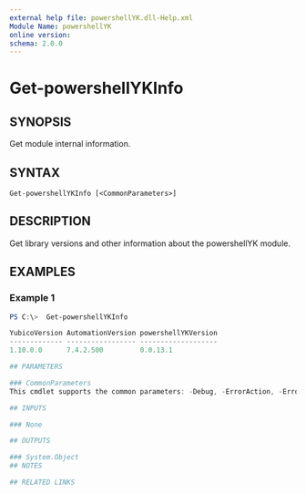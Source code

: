 ```yaml
---
external help file: powershellYK.dll-Help.xml
Module Name: powershellYK
online version:
schema: 2.0.0
---
```


# Get-powershellYKInfo

## SYNOPSIS
Get module internal information.

## SYNTAX

```
Get-powershellYKInfo [<CommonParameters>]
```

## DESCRIPTION
Get library versions and other information about the powershellYK module.

## EXAMPLES

### Example 1
```powershell
PS C:\>  Get-powershellYKInfo

YubicoVersion AutomationVersion powershellYKVersion
------------- ----------------- -------------------
1.10.0.0      7.4.2.500         0.0.13.1

## PARAMETERS

### CommonParameters
This cmdlet supports the common parameters: -Debug, -ErrorAction, -ErrorVariable, -InformationAction, -InformationVariable, -OutVariable, -OutBuffer, -PipelineVariable, -Verbose, -WarningAction, and -WarningVariable. For more information, see [about_CommonParameters](http://go.microsoft.com/fwlink/?LinkID=113216).

## INPUTS

### None

## OUTPUTS

### System.Object
## NOTES

## RELATED LINKS
